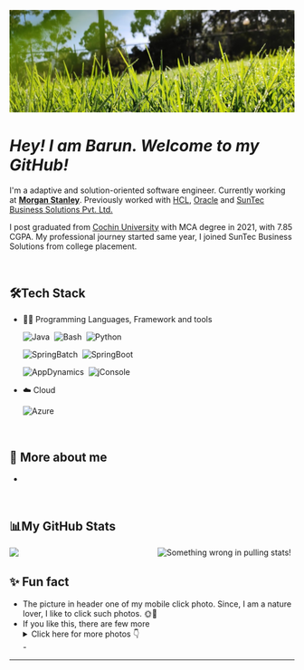 ![Header](green_grass.jpg "Header")
<!--
**barunkumar04/barunkumar04** is a ✨ _special_ ✨ repository because its `README.md` (this file) appears on your GitHub profile.

Here are some ideas to get you started:

- 🔭 I’m currently working on ...
- 🌱 I’m currently learning ...
- 👯 I’m looking to collaborate on ...
- 🤔 I’m looking for help with ...
- 💬 Ask me about ...
- 📫 How to reach me: ...
- 😄 Pronouns: ...
- ⚡ Fun fact: ...
-->

# <i>Hey! I am Barun. Welcome to my GitHub!</i>

I'm a adaptive and solution-oriented software engineer. Currently working at <strong><a href="https://www.morganstanley.com">Morgan Stanley</a></strong>. Previously worked with <a href="https://www.hcl.com">HCL</a>, <a href="https://www.oracle.com">Oracle</a> and <a href="https://www.suntecgroup.com">SunTec Business Solutions Pvt. Ltd.</a>  

I post graduated from <a href="https://www.cusat.ac.in">Cochin University</a> with MCA degree in 2021, with 7.85 CGPA. My professional journey started same year, I joined SunTec Business Solutions from college placement.


<br>

## 🛠️Tech Stack
- 👩‍💻 Programming Languages, Framework and tools
  
    ![Java](https://img.shields.io/badge/-Java-05122A?style=flat&logo=Java&logoColor)&nbsp;
    ![Bash](https://img.shields.io/badge/-Shell_Script-05122A?style=flat&logo=gnu-bash)&nbsp;
    ![Python](https://img.shields.io/badge/-Python-05122A?style=flat&logo=python)&nbsp; 
    
    ![SpringBatch](https://img.shields.io/badge/-Spring%20Batch-05122A?style=flat&logo=SpringBatch&logoColor)&nbsp;
    ![SpringBoot](https://img.shields.io/badge/-Spring%20Boot-05122A?style=flat&logo=SpringBoot&logoColor)&nbsp;
    
    ![AppDynamics](https://img.shields.io/badge/-AppDynamics-05122A?style=flat&logo=AppDynamics&logoColor)&nbsp;
    ![jConsole](https://img.shields.io/badge/-jConsole-05122A?style=flat&logo=jConsole&logoColor)&nbsp;
    
    
- ☁️ Cloud
      
    <img src="https://www.neudesic.com/wp-content/uploads/Microsoft_Azure.png" alt="Azure"
    title="Azure" width="10%" />

<br>

## 👨 More about me 
- 


<br>

## 📊My GitHub Stats
  <img  src="https://github-readme-stats.vercel.app/api?username=barunkumar04&show_icons=true&hide_border=true&theme=dark" width="48%" align="right" alt="Something wrong in pulling stats!">
  <img  src="https://github-readme-streak-stats.herokuapp.com/?user=barunkumar04&theme=dark" width="48%" >

<br>

## ✨ Fun fact 
- The picture in header one of my mobile click photo. Since, I am a nature lover, I like to click such photos. 🌞🌾
- If you like this, there are few more 
  <details>
    <summary>Click here for more photos 👇</summary>
  </details>
  -   

<hr>
